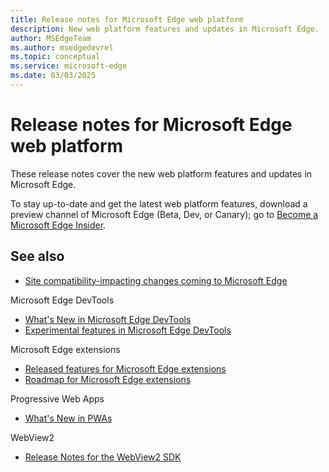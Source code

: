 ```yaml
---
title: Release notes for Microsoft Edge web platform
description: New web platform features and updates in Microsoft Edge.
author: MSEdgeTeam
ms.author: msedgedevrel
ms.topic: conceptual
ms.service: microsoft-edge
ms.date: 03/03/2025
---
```

# Release notes for Microsoft Edge web platform

These release notes cover the new web platform features and updates in Microsoft Edge.

To stay up-to-date and get the latest web platform features, download a preview channel of Microsoft Edge (Beta, Dev, or Canary); go to [Become a Microsoft Edge Insider](https://www.microsoft.com/edge/download/insider).


<!-- ====================================================================== -->
## See also

* [Site compatibility-impacting changes coming to Microsoft Edge](../site-impacting-changes.md)

Microsoft Edge DevTools
* [What's New in Microsoft Edge DevTools](../../devtools-guide-chromium/whats-new/whats-new.md)
* [Experimental features in Microsoft Edge DevTools](../../devtools-guide-chromium/experimental-features/index.md)

Microsoft Edge extensions
* [Released features for Microsoft Edge extensions](../../extensions/whats-new/released-features.md)
* [Roadmap for Microsoft Edge extensions](../../extensions/whats-new/roadmap.md)

Progressive Web Apps
* [What's New in PWAs](../../progressive-web-apps/whats-new/pwa.md)

WebView2
* [Release Notes for the WebView2 SDK](../../webview2/release-notes/index.md)
